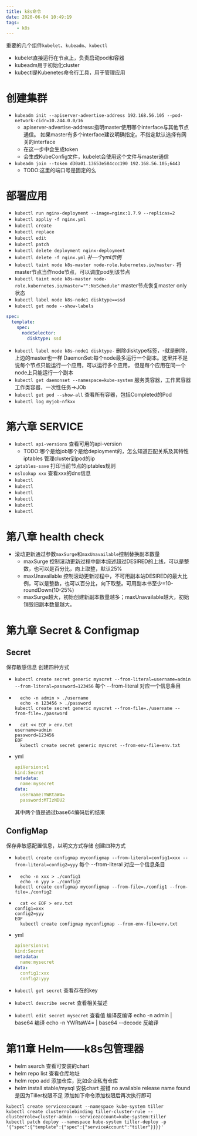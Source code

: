 ```yaml
---
title: k8s命令
date: 2020-06-04 10:49:19
tags: 
    - k8s
---
```


重要的几个组件`kubelet`、`kubeadm`、`kubectl`
- kubelet直接运行在节点上，负责启动pod和容器
- kubeadm用于初始化cluster
- kubectl是Kubenetes命令行工具，用于管理应用

# 创建集群
- `kubeadm init --apiserver-advertise-address 192.168.56.105 --pod-network-cidr=10.244.0.0/16`
    - apiserver-advertise-address:指明master使用哪个interface与其他节点通信。
    如果master有多个interface建议明确指定。不指定默认选择有网关的interface
    - 在这一步中会生成token
    - 会生成KubeConfig文件，kubelet会使用这个文件与master通信
- `kubeadm join --token d30a01.13653e584ccc190 192.168.56.105;6443`
    - TODO:这里的端口号是固定的么

# 部署应用
- `kubectl run nginx-deployment --image=nginx:1.7.9 --replicas=2`
- `kubectl appliy -f nginx.yml`
- `kubectl create`
- `kubectl replace`
- `kubectl edit`
- `kubectl patch`
- `kubectl delete deployment nginx-deployment`
- `kubectl delete -f nginx.yml`
*补一个yml示例*
- `kubectl taint node k8s-master node-role.kubernetes.io/master-`   将master节点当作node节点，可以调度pod到该节点
- `kubectl taint node k8s-master node-role.kubernetes.io/master="":NoSchedule"`   master节点恢复master only状态
- `kubectl label node k8s-node1 disktype==ssd`
- `kubectl get node --show-labels`
```yaml
spec:
  template:
    spec:
      nodeSelector:
        disktype: ssd
```
- `kubectl label node k8s-node1 disktype-`  删除disktype标签，-就是删除，上边的master也一样
DaemonSet:每个node最多运行一个副本。这里并不是说每个节点只能运行一个应用，可以运行多个应用，
但是每个应用在同一个node上只能运行一个副本
- `kubectl get daemonset --namespace=kube-system`
服务类容器，工作累容器
工作类容器，一次性任务->JOb
- `kubectl get pod --show-all`  查看所有容器，包括Completed的Pod
- `kubectl log myjob-nfkxx`
#  第六章 SERVICE
- `kubectl api-versions`    查看可用的api-version
    - TODO:哪个是给job哪个是给deployment的，怎么知道匹配关系及其特性
iptables 管理cluster到pod的ip
- `iptables-save`   打印当前节点的iptables规则
- `nslookup xxx`    查看xxx的dns信息
- `kubectl `
- `kubectl `
- `kubectl `
- `kubectl `
- `kubectl `
- `kubectl `
# 第八章 health check
- 滚动更新通过参数`maxSurge`和`maxUnavailable`控制替换副本数量
    - maxSurge 控制滚动更新过程中副本综述超过DESIRED的上线，可以是整数，也可以是百分比，向上取整，默认25%
    - maxUnavailable 控制滚动更新过程中，不可用副本站DESIRED的最大比例，可以是整数，也可以百分比，向下取整。可用副本书至少=10-roundDown(10-25%)
    - maxSurge越大，初始创建新副本数量越多；maxUnavailable越大，初始销毁旧副本数量越大。

# 第九章 Secret & Configmap
## Secret
保存敏感信息
创建四种方式
- `kubectl create secret generic myscret --from-literal=username=admin --from-literal=password=123456`
    每个 --from-literal 对应一个信息条目
- ```shell script
    echo -n admin > ./username
    echo -n 123456 > ./password
  kubectl create secret generic myscret --from-file=./username --from-file=./password
    ```
- ```shell script
    cat << EOF > env.txt
  username=admin
  password=123456
  EOF
    kubectl create secret generic myscret --from-env-file=env.txt
    ```
  
- yml
    ```yaml
    apiVersion:v1
    kind:Secret
    metadata:
      name:mysecret
    data:
      username:YWRtaW4=
      password:MTIzNDU2
    ```
    其中两个值是通过base64编码后的结果
    
## ConfigMap
保存非敏感配置信息，以明文方式存储
创建四种方式
- `kubectl create configmap myconfigmap --from-literal=config1=xxx --from-literal=config2=yyy`
    每个 --from-literal 对应一个信息条目
- ```shell script
    echo -n xxx > ./config1
    echo -n yyy > ./config2
  kubectl create configmap myconfigmap --from-file=./config1 --from-file=./config2
    ```
- ```shell script
    cat << EOF > env.txt
  config1=xxx
  config2=yyy
  EOF
    kubectl create configmap myconfigmap --from-env-file=env.txt
    ```
  
- yml
    ```yaml
    apiVersion:v1
    kind:Secret
    metadata:
      name:mysecret
    data:
      config1:xxx
      config2:yyy
    ```
    
- `kubectl get secret` 查看存在的key
- `kubectl describe secret` 查看相关描述
- `kubectl edit secret mysecret` 查看值
编译反编译
echo -n admin | base64 编译
echo -n YWRtaW4= | base64 --decode 反编译

# 第11章 Helm——k8s包管理器
- helm search 查看可安装的chart
- helm repo list 查看仓库地址
- helm repo add 添加仓库，比如企业私有仓库
- helm install stable/mysql 安装chart
报错 no available release name found是因为Tiller权限不足
添加如下命令添加权限后再次执行即可
```shell script
kubectl create serviceaccount --namespace kube-system tiller
kubectl create clusterrolebinding tiller-cluster-rule --clusterrole=cluster-admin --serviceaccount=kube-system:tiller
kubectl patch deploy --namespace kube-system tiller-deploy -p '{"spec":{"template":{"spec":{"serviceAccount":"tiller"}}}}'
```

